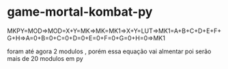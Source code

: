 # game-mortal-kombat-py


MKPY=MOD=>MOD=X+Y=MK=>MK=MK1=>X+Y=LUT=>MK1=A+B+C+D+E+F+G+H=>A=0+B=0+C=0+D=0+E=0+F=0+G=0+H=0=>MK1

foram até agora 2 modulos , porém essa equação vai almentar poi serão mais de 20 modulos em py
